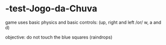 # -test-Jogo-da-Chuva
game uses basic physics and basic controls: (up, right and left /or/ w, a and d)

objective: do not touch the blue squares (raindrops)
